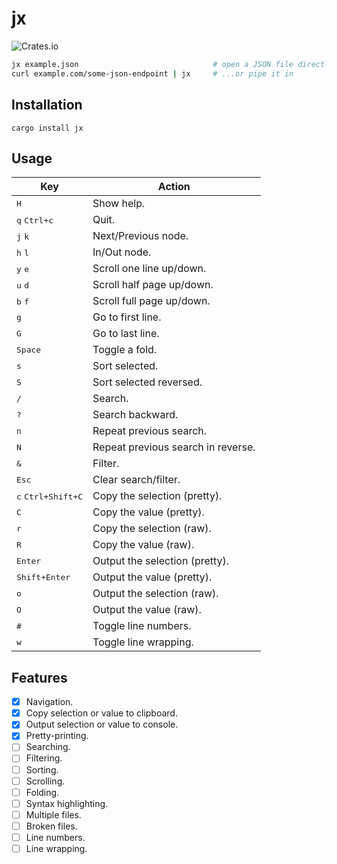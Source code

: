 # jx

![Crates.io](https://img.shields.io/crates/v/jx?logo=rust)

```sh
jx example.json                              # open a JSON file directly
curl example.com/some-json-endpoint | jx     # ...or pipe it in
```

## Installation

`cargo install jx`

## Usage

| Key                                  | Action                             |
| ------------------------------------ | ---------------------------------- |
| <kbd>H</kbd>                         | Show help.                         |
| <kbd>q</kbd> <kbd>Ctrl+c</kbd>       | Quit.                              |
| <kbd>j</kbd> <kbd>k</kbd>            | Next/Previous node.                |
| <kbd>h</kbd> <kbd>l</kbd>            | In/Out node.                       |
| <kbd>y</kbd> <kbd>e</kbd>            | Scroll one line up/down.           |
| <kbd>u</kbd> <kbd>d</kbd>            | Scroll half page up/down.          |
| <kbd>b</kbd> <kbd>f</kbd>            | Scroll full page up/down.          |
| <kbd>g</kbd>                         | Go to first line.                  |
| <kbd>G</kbd>                         | Go to last line.                   |
| <kbd>Space</kbd>                     | Toggle a fold.                     |
| <kbd>s</kbd>                         | Sort selected.                     |
| <kbd>S</kbd>                         | Sort selected reversed.            |
| <kbd>/</kbd>                         | Search.                            |
| <kbd>?</kbd>                         | Search backward.                   |
| <kbd>n</kbd>                         | Repeat previous search.            |
| <kbd>N</kbd>                         | Repeat previous search in reverse. |
| <kbd>&</kbd>                         | Filter.                            |
| <kbd>Esc</kbd>                       | Clear search/filter.               |
| <kbd>c</kbd> <kbd>Ctrl+Shift+C</kbd> | Copy the selection (pretty).       |
| <kbd>C</kbd>                         | Copy the value (pretty).           |
| <kbd>r</kbd>                         | Copy the selection (raw).          |
| <kbd>R</kbd>                         | Copy the value (raw).              |
| <kbd>Enter</kbd>                     | Output the selection (pretty).     |
| <kbd>Shift+Enter</kbd>               | Output the value (pretty).         |
| <kbd>o</kbd>                         | Output the selection (raw).        |
| <kbd>O</kbd>                         | Output the value (raw).            |
| <kbd>#</kbd>                         | Toggle line numbers.               |
| <kbd>w</kbd>                         | Toggle line wrapping.              |

## Features

- [x] Navigation.
- [x] Copy selection or value to clipboard.
- [x] Output selection or value to console.
- [x] Pretty-printing.
- [ ] Searching.
- [ ] Filtering.
- [ ] Sorting.
- [ ] Scrolling.
- [ ] Folding.
- [ ] Syntax highlighting.
- [ ] Multiple files.
- [ ] Broken files.
- [ ] Line numbers.
- [ ] Line wrapping.
